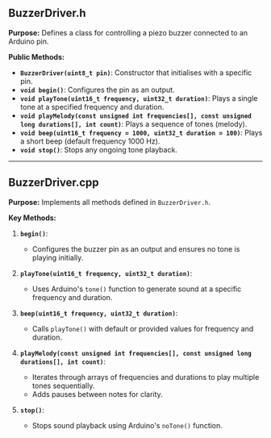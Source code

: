 ## **BuzzerDriver.h**

**Purpose:**
Defines a class for controlling a piezo buzzer connected to an Arduino pin.

**Public Methods:**
- **`BuzzerDriver(uint8_t pin)`**: Constructor that initialises with a specific pin.
- **`void begin()`**: Configures the pin as an output.
- **`void playTone(uint16_t frequency, uint32_t duration)`**: Plays a single tone at a specified frequency and duration.
- **`void playMelody(const unsigned int frequencies[], const unsigned long durations[], int count)`**: Plays a sequence of tones (melody).
- **`void beep(uint16_t frequency = 1000, uint32_t duration = 100)`**: Plays a short beep (default frequency 1000 Hz).
- **`void stop()`**: Stops any ongoing tone playback.

---

## **BuzzerDriver.cpp**

**Purpose:**
Implements all methods defined in `BuzzerDriver.h`.

**Key Methods:**
1. **`begin()`**:
   - Configures the buzzer pin as an output and ensures no tone is playing initially.

2. **`playTone(uint16_t frequency, uint32_t duration)`**:
   - Uses Arduino's `tone()` function to generate sound at a specific frequency and duration.

3. **`beep(uint16_t frequency, uint32_t duration)`**:
   - Calls `playTone()` with default or provided values for frequency and duration.

4. **`playMelody(const unsigned int frequencies[], const unsigned long durations[], int count)`**:
   - Iterates through arrays of frequencies and durations to play multiple tones sequentially.
   - Adds pauses between notes for clarity.

5. **`stop()`**:
   - Stops sound playback using Arduino's `noTone()` function.
